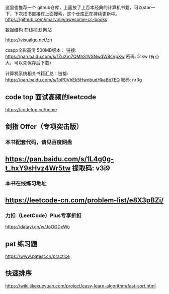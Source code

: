 



这里也推荐一个 github仓库，上面放了上百本经典的计算机书籍，可以star一下，下次找书直接在上面搜索，这个仓库正在持续更新中。https://github.com/imarvinle/awesome-cs-books



数据结构 在线视图 网站

https://visualgo.net/zh





csapp全彩高清 500MB版本：
链接: https://pan.baidu.com/s/1ZuXm7QMhS1VSNwdW8cVpXw  密码: 51kw
(有点大，可以先保存后下载）

计算机系统相关书籍汇总：链接: https://pan.baidu.com/s/1pP0VhEk5HwnbudHkaBb7EQ  密码: nr3g


## code top 面试高频的leetcode



https://codetop.cc/home

## 剑指 Offer（专项突击版）



### 本书配套代码，请见百度网盘 

https://pan.baidu.com/s/1L4g0g-t_hxY9sHvz4Wr5tw 提取码: v3i9 
-------



### 本书在线练习地址

https://leetcode-cn.com/problem-list/e8X3pBZi/
-------



### 力扣（LeetCode）Plus专享折扣

https://datayi.cn/w/JoOGDxWo









## pat 练习题

https://www.patest.cn/practice









## 快速排序



https://wiki.jikexueyuan.com/project/easy-learn-algorithm/fast-sort.html













